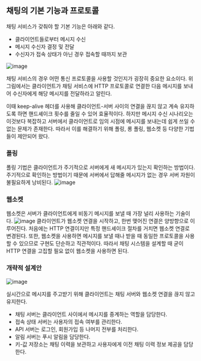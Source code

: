 ## 채팅의 기본 기능과 프로토콜
채팅 서비스가 갖춰야 할 기본 기능은 아래와 같다.
- 클라이언트들로부터 메시지 수신
- 메시지 수신자 결정 및 전달
- 수신자가 접속 상태가 아닌 경우 접속할 때까지 보관

![image](https://github.com/user-attachments/assets/e73df7f0-a340-4b91-95c2-c11f51179d91)


채팅 서비스의 경우 어떤 통신 프로토콜을 사용할 것인지가 굉장히 중요한 요소이다.
위 그림에서는 클라이언트가 채팅 서비스에 HTTP 프로토콜로 연결한 다음 메시지를 보내어 수신자에게 해당 메시지를 전달하라고 알린다.

이때 keep-alive 헤더를 사용해 클라이언트-서버 사이의 연결을 끊지 않고 계속 유지하도록 하면 핸드셰이크 횟수를 줄일 수 있어 효율적이다. 하지만 메시지 수신 시나리오는 이것보다 복잡하고 서버에서 클라이언트로 임의 시점에 메시지를 보내는데 쉽게 쓰일 수 없는 문제가 존재한다. 따라서 이를 해결하기 위해 폴링, 롱 폴링, 웹소켓 등 다양한 기법들이 제안되어 왔다.


### 폴링
폴링 기법은 클라이언트가 주기적으로 서버에게 새 메시지가 있는지 확인하는 방법이다.
주기적으로 확인하는 방법이기 때문에 서버에서 답해줄 메시지가 없는 경우 서버 자원이 불필요하게 낭비된다.
![image](https://github.com/user-attachments/assets/a8345125-8ab9-47eb-b2db-663866667c65)


### 웹소켓
웹소켓은 서버가 클라이언트에게 비동기 메시지를 보낼 때 가장 널리 사용하는 기술이다.
![image](https://github.com/user-attachments/assets/94b199ce-97ca-4fbb-a32a-0f44b517d48d)
클라이언트가 웹소켓 연결을 시작하고, 한번 맺어진 연결은 양방향으로 이루어진다.
처음에는 HTTP 연결이지만 특정 핸드셰이크 절차를 거치면 웹소켓 연결로 변경된다.
또한, 웹소켓을 사용하면 메시지를 보낼 때나 받을 때 동일한 프로토콜을 사용할 수 있으므로 구현도 단순하고 직관적이다. 따라서 채팅 시스템을 설계할 때 굳이 HTTP 연결을 고집할 필요 없이 웹소켓을 사용하면 된다.


### 개략적 설계안
![image](https://github.com/user-attachments/assets/629a86bc-a654-4b9e-a39a-6f3400df096d)

실시간으로 메시지를 주고받기 위해 클라이언트는 채팅 서버와 웹소켓 연결을 끊지 않고 유지한다.

- 채팅 서버는 클라이언트 사이에서 메시지를 중계하는 역할을 담당한다.
- 접속 상태 서버는 사용자의 접속 여부를 관리한다.
- API 서버는 로그인, 회원가입 등 나머지 전부를 처리한다.
- 알림 서버는 푸시 알림을 담당한다.
- 키-값 저장소는 채팅 이력을 보관하고 사용자에게 이전 채팅 이력 정보 제공을 담당한다.
